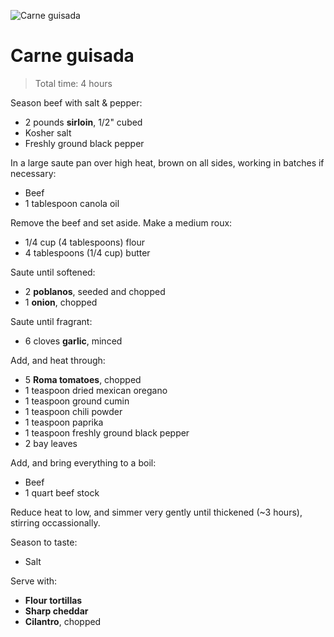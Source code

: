 ![Carne guisada](http://i.imgur.com/P46dSy0.jpg)

Carne guisada
=============

> Total time: 4 hours

Season beef with salt & pepper:

- 2 pounds **sirloin**, 1/2" cubed
- Kosher salt
- Freshly ground black pepper

In a large saute pan over high heat, brown on all sides, working in batches if necessary:

- Beef
- 1 tablespoon canola oil

Remove the beef and set aside. Make a medium roux:

- 1/4 cup (4 tablespoons) flour
- 4 tablespoons (1/4 cup) butter

Saute until softened:

- 2 **poblanos**, seeded and chopped
- 1 **onion**, chopped

Saute until fragrant:

- 6 cloves **garlic**, minced

Add, and heat through:

- 5 **Roma tomatoes**, chopped
- 1 teaspoon dried mexican oregano
- 1 teaspoon ground cumin
- 1 teaspoon chili powder
- 1 teaspoon paprika
- 1 teaspoon freshly ground black pepper
- 2 bay leaves

Add, and bring everything to a boil:

- Beef
- 1 quart beef stock

Reduce heat to low, and simmer very gently until thickened (~3 hours), stirring occassionally.

Season to taste:

- Salt

Serve with:

- **Flour tortillas**
- **Sharp cheddar**
- **Cilantro**, chopped
